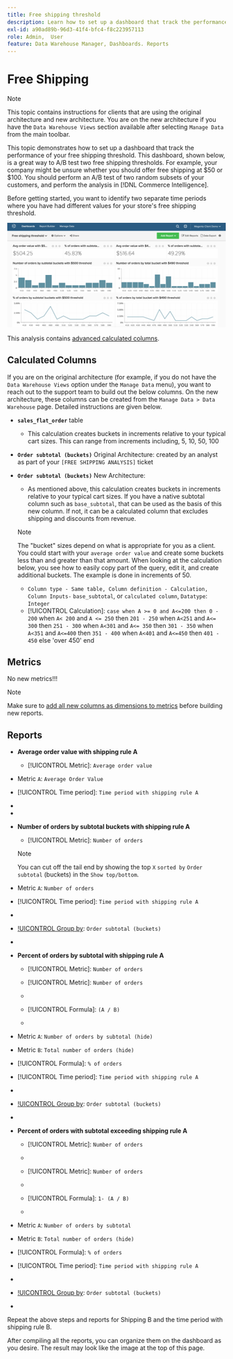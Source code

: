 ```yaml
---
title: Free shipping threshold
description: Learn how to set up a dashboard that track the performance of your free shipping threshold.
exl-id: a90ad89b-96d3-41f4-bfc4-f8c223957113
role: Admin,  User
feature: Data Warehouse Manager, Dashboards. Reports
---
```

# Free Shipping

>[!NOTE]
>
>This topic contains instructions for clients that are using the original architecture and new architecture. You are on the new architecture if you have the `Data Warehouse Views` section available after selecting `Manage Data` from the main toolbar.

This topic demonstrates how to set up a dashboard that track the performance of your free shipping threshold. This dashboard, shown below, is a great way to A/B test two free shipping thresholds. For example, your company might be unsure whether you should offer free shipping at $50 or $100. You should perform an A/B test of two random subsets of your customers, and perform the analysis in [!DNL Commerce Intelligence].

Before getting started, you want to identify two separate time periods where you have had different values for your store's free shipping threshold.

![](../../assets/free_shipping_threshold.png)

This analysis contains [advanced calculated columns](../data-warehouse-mgr/adv-calc-columns.md).

## Calculated Columns

If you are on the original architecture (for example, if you do not have the `Data Warehouse Views` option under the `Manage Data` menu), you want to reach out to the support team to build out the below columns. On the new architecture, these columns can be created from the `Manage Data > Data Warehouse` page. Detailed instructions are given below.

* **`sales_flat_order`** table
  * This calculation creates buckets in increments relative to your typical cart sizes. This can range from increments including, 5, 10, 50, 100

* **`Order subtotal (buckets)`** Original Architecture: created by an analyst as part of your `[FREE SHIPPING ANALYSIS]` ticket
* **`Order subtotal (buckets)`** New Architecture:
  * As mentioned above, this calculation creates buckets in increments relative to your typical cart sizes. If you have a native subtotal column such as `base_subtotal`, that can be used as the basis of this new column. If not, it can be a calculated column that excludes shipping and discounts from revenue. 

   >[!NOTE]
   >
   >The "bucket" sizes depend on what is appropriate for you as a client. You could start with your `average order value` and create some buckets less than and greater than that amount. When looking at the calculation below, you see how to easily copy part of the query, edit it, and create additional buckets. The example is done in increments of 50.

  * `Column type - Same table, Column definition - Calculation, Column Inputs-` `base_subtotal`, or `calculated column`, `Datatype`: `Integer`
  * [!UICONTROL Calculation]: `case when A >= 0 and A<=200 then 0 - 200`
    when `A< 200` and `A <= 250` then `201 - 250`
    when `A<251` and `A<= 300` then `251 - 300`
    when `A<301` and `A<= 350` then `301 - 350`
    when `A<351` and `A<=400` then `351 - 400`
    when `A<401` and `A<=450` then `401 - 450`
    else 'over 450'
    end


## Metrics

No new metrics!!!

>[!NOTE]
>
>Make sure to [add all new columns as dimensions to metrics](../data-warehouse-mgr/manage-data-dimensions-metrics.md) before building new reports.

## Reports

* **Average order value with shipping rule A**
  * [!UICONTROL Metric]: `Average order value`

* Metric `A`: `Average Order Value`
* [!UICONTROL Time period]: `Time period with shipping rule A`
* [!UICONTROL Interval]: `None`
* [!UICONTROL Chart Type]: `Scalar`

* **Number of orders by subtotal buckets with shipping rule A**
  * [!UICONTROL Metric]: `Number of orders`

  >[!NOTE]
  >
  >You can cut off the tail end by showing the top `X` `sorted by` `Order subtotal` (buckets) in the `Show top/bottom`.

* Metric `A`: `Number of orders`
* [!UICONTROL Time period]: `Time period with shipping rule A`
* [!UICONTROL Interval]: `None`
* [!UICONTROL Group by]: `Order subtotal (buckets)`
* [!UICONTROL Chart Type]: `Column`

* **Percent of orders by subtotal with shipping rule A**
  * [!UICONTROL Metric]: `Number of orders`

  * [!UICONTROL Metric]: `Number of orders`
  * [!UICONTROL Group by]: `Independent`
  * [!UICONTROL Formula]: `(A / B)`
  * [!UICONTROL Format]: `%`

* Metric `A`: `Number of orders by subtotal (hide)`
* Metric `B`: `Total number of orders (hide)`
* [!UICONTROL Formula]: `% of orders`
* [!UICONTROL Time period]: `Time period with shipping rule A`
* [!UICONTROL Interval]: `None`
* [!UICONTROL Group by]: `Order subtotal (buckets)`
* [!UICONTROL Chart Type]: `Line`

* **Percent of orders with subtotal exceeding shipping rule A**
  * [!UICONTROL Metric]: `Number of orders`
  * [!UICONTROL Perspective]: `Cumulative`

  * [!UICONTROL Metric]: `Number of orders`
  * [!UICONTROL Group by]: `Independent`

  * [!UICONTROL Formula]: `1- (A / B)`
  * [!UICONTROL Format]: `%`

* Metric `A`: `Number of orders by subtotal`
* Metric `B`: `Total number of orders (hide)`
* [!UICONTROL Formula]: `% of orders`
* [!UICONTROL Time period]: `Time period with shipping rule A`
* [!UICONTROL Interval]: `None`
* [!UICONTROL Group by]: `Order subtotal (buckets)`
* [!UICONTROL Chart Type]: `Line`


Repeat the above steps and reports for Shipping B and the time period with shipping rule B.

After compiling all the reports, you can organize them on the dashboard as you desire. The result may look like the image at the top of this page.
